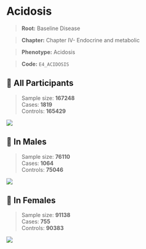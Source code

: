 # Acidosis

> **Root:** Baseline Disease  

> **Chapter:** Chapter IV- Endocrine and metabolic  

> **Phenotype:** Acidosis  

> **Code:** `E4_ACIDOSIS`

## 🧪 All Participants  
> Sample size: **167248**  
> Cases: **1819**  
> Controls: **165429**
<img src="/Disease/Figures/ALL/Incidence/E4_ACIDOSIS.png"/>
<CsvTable src="/public/Disease/Data/ALL/Incidence/COX_E4_ACIDOSIS.csv" label="🔍 View full results" />

## 👨 In Males  
> Sample size: **76110**  
> Cases: **1064**  
> Controls: **75046**
<img src="/Disease/Figures/Male/Incidence/E4_ACIDOSIS.png"/>
<CsvTable src="/public/Disease/Data/Male/Incidence/COX_E4_ACIDOSIS.csv" label="🔍 View full results" />

## 👩 In Females  
> Sample size: **91138**  
> Cases: **755**  
> Controls: **90383**
<img src="/Disease/Figures/Female/Incidence/E4_ACIDOSIS.png"/>
<CsvTable src="/public/Disease/Data/Female/Incidence/COX_E4_ACIDOSIS.csv" label="🔍 View full results" />
